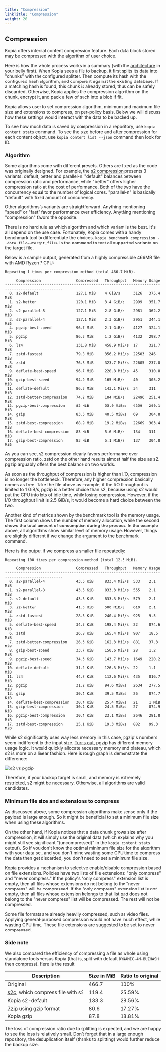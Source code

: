 ```yaml
---
title: "Compression"
linkTitle: "Compression"
weight: 20
---
```


## Compression

Kopia offers internal content compression feature. Each data block stored may be compressed with the algorithm of user choice.

Here is how the whole process works in a summary (with the [architecture](/docs/advanced/architecture/) in your belly first). When Kopia sees a file to backup, it first splits its data into "chunks" with the configured splitter. Then compute its hash with the configured hash algorithm, and compare it against the existing database. If a matching hash is found, this chunk is already stored, thus can be safely discarded. Otherwise, Kopia applies the compression algorithm on the chunk, encrypt it, and pack a few of such into a blob if fit.

Kopia allows user to set compression algorithm, minimum and maximum file size and extensions to compress, on per-policy basis. Below we will discuss how these settings would interact with the data to be backed up.

To see how much data is saved by compression in a repository, use `kopia content stats` command. To see the size before and after compression for each content object, use `kopia content list --json` command then look for ID.

### Algorithm

Some algorithms come with different presets. Others are fixed as the code was originally designed. For example, the [s2 compression](https://github.com/klauspost/compress/tree/master/s2) presents 3 variants: default, better and parallel-n. "default" balances between compression ratio and performance, while "better" offers higher compression ratio at the cost of performance. Both of the two have the concurrency equal to the number of logical cores. "parallel-n" is basically "default" with fixed amount of concurrency.

Other algorithms's variants are straightforward. Anything mentioning "speed" or "fast" favor performance over efficiency. Anything mentioning "compression" favors the opposite.

There is no hard rule as which algorithm and which variant is the best. It's all depend on the use case. Fortunately, Kopia comes with a handy benchmark tool to differentiate the choices. `kopia benchmark compression --data-file=<target_file>` is the command to test all supported variants on the target file.

Below is a sample output, generated from a highly compressible 466MB file with AMD Ryzen 7 CPU:

```
Repeating 1 times per compression method (total 466.7 MiB).

     Compression                Compressed   Throughput   Memory Usage
------------------------------------------------------------------------------------------------
  0. s2-default                 127.1 MiB    4 GiB/s      3126   375.4 MiB
  1. s2-better                  120.1 MiB    3.4 GiB/s    2999   351.7 MiB
  2. s2-parallel-8              127.1 MiB    2.8 GiB/s    2981   362.2 MiB
  3. s2-parallel-4              127.1 MiB    2.3 GiB/s    2951   344.1 MiB
  4. pgzip-best-speed           96.7 MiB     2.1 GiB/s    4127   324.1 MiB
  5. pgzip                      86.3 MiB     1.2 GiB/s    4132   298.7 MiB
  6. lz4                        131.8 MiB    458.9 MiB/s  17     321.7 MiB
  7. zstd-fastest               79.8 MiB     356.2 MiB/s  22503  246 MiB
  8. zstd                       76.8 MiB     323.7 MiB/s  22605  237.8 MiB
  9. deflate-best-speed         96.7 MiB     220.8 MiB/s  45     310.8 MiB
 10. gzip-best-speed            94.9 MiB     165 MiB/s    40     305.2 MiB
 11. deflate-default            86.3 MiB     143.1 MiB/s  34     311 MiB
 12. zstd-better-compression    74.2 MiB     104 MiB/s    22496  251.4 MiB
 13. pgzip-best-compression     83 MiB       55.9 MiB/s   4359   299.1 MiB
 14. gzip                       83.6 MiB     40.5 MiB/s   69     304.8 MiB
 15. zstd-best-compression      68.9 MiB     19.2 MiB/s   22669  303.4 MiB
 16. deflate-best-compression   83 MiB       5.6 MiB/s    134    311 MiB
 17. gzip-best-compression      83 MiB       5.1 MiB/s    137    304.8 MiB
```

As you can see, s2 compression clearly favors performance over compression ratio. zstd on the other hand results almost half the size as s2. pgzip arguably offers the best balance on two worlds.

As soon as the throughput of compression is higher than I/O, compression is no longer the bottleneck. Therefore, any higher compression basically comes as free. Take the file above as example, if the I/O throughput is limited to 1 GiB/s, pgzip is a better choice than s2, because using s2 would put the CPU into lots of idle time, while losing compression. However, if the I/O throughput limit is 2.5 GiB/s, it would become a hard choice between the two.

Another kind of metrics shown by the benchmark tool is the memory usage. The first column shows the number of memory allocation, while the second shows the total amount of consumption during the process. In the example above, all algorithms show similar level of memory usage. However, things are slightly different if we change the argument to the benchmark command.

Here is the output if we compress a smaller file repeatedly:

```
Repeating 100 times per compression method (total 12.5 MiB).

     Compression                Compressed   Throughput   Memory Usage
------------------------------------------------------------------------------------------------
  0. s2-parallel-4              43.6 KiB     833.4 MiB/s  533    2.1 MiB
  1. s2-parallel-8              43.6 KiB     833.3 MiB/s  555    2.1 MiB
  2. s2-default                 43.6 KiB     833.3 MiB/s  579    2.1 MiB
  3. s2-better                  41.3 KiB     500 MiB/s    610    2.1 MiB
  4. zstd-fastest               28.6 KiB     240.4 MiB/s  925    9.5 MiB
  5. deflate-best-speed         34.3 KiB     198.4 MiB/s  22     874.6 KiB
  6. zstd                       26.8 KiB     165.4 MiB/s  907    18.5 MiB
  7. zstd-better-compression    26.3 KiB     162.3 MiB/s  881    37.3 MiB
  8. gzip-best-speed            33.7 KiB     150.6 MiB/s  28     1.2 MiB
  9. pgzip-best-speed           34.3 KiB     143.7 MiB/s  1649   220.2 MiB
 10. deflate-default            31.2 KiB     126.3 MiB/s  22     1.1 MiB
 11. lz4                        44.7 KiB     112.6 MiB/s  435    816.7 MiB
 12. pgzip                      31.2 KiB     94.6 MiB/s   2634   277.5 MiB
 13. gzip                       30.4 KiB     39.5 MiB/s   26     874.7 KiB
 14. deflate-best-compression   30.4 KiB     25.4 MiB/s   21     1 MiB
 15. gzip-best-compression      30.4 KiB     24.5 MiB/s   27     874.9 KiB
 16. pgzip-best-compression     30.4 KiB     23.1 MiB/s   2646   281.8 MiB
 17. zstd-best-compression      25.1 KiB     19.3 MiB/s   882    99.3 MiB
```

While s2 significantly uses way less memory in this case, pgzip's numbers seem indifferent to the input size. [Turns out](https://github.com/klauspost/pgzip/issues/44), pgzip has different memory usage logic. It would quickly allocate necessary memory and plateau, which s2 is more on a linear fashion. Here is rough graph is demonstrate the difference:

![s2 vs pgzip](s2_vs_pgzip.svg)

Therefore, if your backup target is small, and memory is extremely restricted, s2 might be necessary. Otherwise, all algorithms are valid candidates.

### Minimum file size and extensions to compress

As discussed above, some compression algorithms make sense only if the payload is large enough. So it might be beneficial to set a minimum file size when using these algorithms.

On the other hand, if Kopia notices that a data chunk grows size after compression, it will simply use the original data (which explains why you might still see significant "(uncompressed)" in the `kopia content stats` output). So if you don't know the optimal minimum file size for the algorithm with your data set, and you don't mind wasting some CPU time to compress the data then get discarded, you don't need to set a minimum file size.

Kopia provides a mechanism to selective enable/disable compression based on file extensions. Policies have two lists of file extensions: "only compress" and "never compress."
If the policy's "only compress" extension list is empty, then all files whose extensions do not belong to the "never compress" will be compressed.
If the "only compress" extension list is _not_ empty, then all files whose extension belongs to that list _and_ does not belong to the "never compress" list will be compressed.
The rest will not be compressed.

Some file formats are already heavily compressed, such as video files. Applying general-purposed compression would not have much effect, while wasting CPU time. These file extensions are suggested to be set to never compressed.

### Side note

We also compared the efficiency of compressing a file as whole using standalone tools versus Kopia (that is, split with default `DYNAMIC-4M-BUZHASH` then compress). Here is the result

| Description                                                                                  | Size in MiB | Ratio to original |
| -------------------------------------------------------------------------------------------- | ----------- | ----------------- |
| Original                                                                                     | 466.7       | 100%              |
| [s2c](https://github.com/klauspost/compress/tree/master/s2#s2c), which compress file with s2 | 119.4       | 25.59%            |
| Kopia s2-default                                                                             | 133.3       | 28.56%            |
| [7zip](https://www.7-zip.org/) using gzip format                                             | 80.6        | 17.27%            |
| Kopia gzip                                                                                   | 87.8        | 18.81%            |

The loss of compression ratio due to splitting is expected, and we are happy to see the loss is relatively small. Don't forget that in a large enough repository, the deduplication itself (thanks to splitting) would further reduce the backup size.
